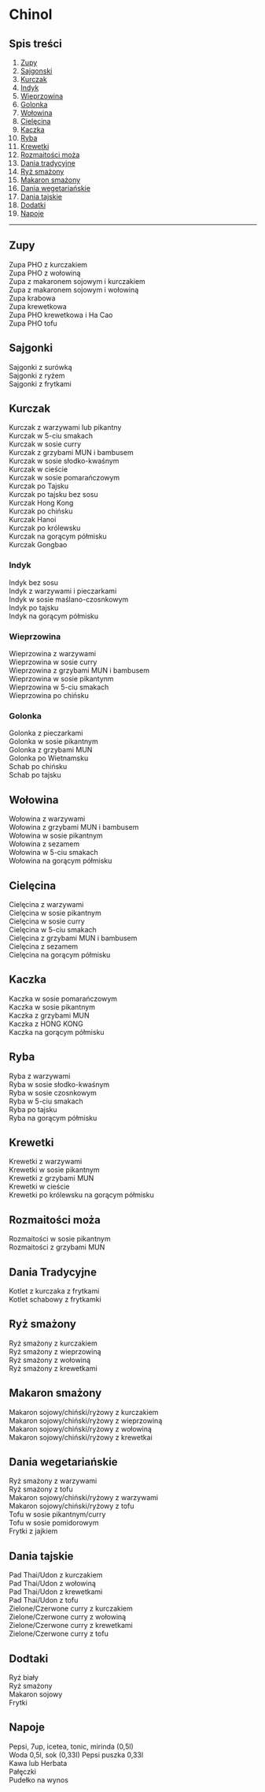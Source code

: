 # Chinol
## Spis treści
1. [Zupy](#zupy)
2. [Sajgonski](#sajgonki)
3. [Kurczak](#kurczak)
4. [Indyk](#indyk)
5. [Wieprzowina](#wieprzowina)
6. [Golonka](#golonka)
7. [Wołowina](#wołowina)
8. [Cielęcina](#cielęcina)
9. [Kaczka](#kaczka)
10. [Ryba](#ryba)
11. [Krewetki](#krewetki)
12. [Rozmaitości moża](#rozmaitości-moża)
13. [Dania tradycyjne](#dania-tradycyjne)
14. [Ryż smażony](#ryż-smażony)
15. [Makaron smażony](#makaron-smażony)
16. [Dania wegetariańskie](#dania-wegetariańskie)
17. [Dania tajskie](#dania-tajskie)
18. [Dodatki](#dodtaki)
19. [Napoje](#napoje)
___
## Zupy
Zupa PHO z kurczakiem  
Zupa PHO z wołowiną  
Zupa z makaronem sojowym i kurczakiem  
Zupa z makaronem sojowym i wołowiną  
Zupa krabowa  
Zupa krewetkowa  
Zupa PHO krewetkowa i Ha Cao  
Zupa PHO tofu  
## Sajgonki
Sajgonki z surówką  
Sajgonki z ryżem  
Sajgonki z frytkami  
## Kurczak
Kurczak z warzywami lub pikantny  
Kurczak w 5-ciu smakach  
Kurczak w sosie curry  
Kurczak z grzybami MUN i bambusem  
Kurczak w sosie słodko-kwaśnym  
Kurczak w cieście  
Kurczak w sosie pomarańczowym  
Kurczak po Tajsku  
Kurczak po tajsku bez sosu  
Kurczak Hong Kong  
Kurczak po chińsku  
Kurczak Hanoi  
Kurczak po królewsku  
Kurczak na gorącym półmisku  
Kurczak Gongbao  
### Indyk
Indyk bez sosu  
Indyk z warzywami i pieczarkami  
Indyk w sosie maślano-czosnkowym  
Indyk po tajsku  
Indyk na gorącym półmisku  
### Wieprzowina
Wieprzowina z warzywami  
Wieprzowina w sosie curry  
Wieprzowina z grzybami MUN i bambusem  
Wieprzowina w sosie pikantynm  
Wieprzowina w 5-ciu smakach  
Wieprzowina po chińsku  
### Golonka
Golonka z pieczarkami  
Golonka w sosie pikantnym  
Golonka z grzybami MUN  
Golonka po Wietnamsku  
Schab po chińsku  
Schab po tajsku  
## Wołowina
Wołowina z warzywami  
Wołowina z grzybami MUN i bambusem  
Wołowina w sosie pikantnym  
Wołowina z sezamem  
Wołowina w 5-ciu smakach  
Wołowina na gorącym półmisku  
## Cielęcina
Cielęcina z warzywami  
Cielęcina w sosie pikantnym  
Cielęcina w sosie curry  
Cielęcina w 5-ciu smakach  
Cielęcina z grzybami MUN i bambusem  
Cielęcina z sezamem  
Cielęcina na gorącym półmisku  
## Kaczka
Kaczka w sosie pomarańczowym  
Kaczka w sosie pikantnym  
Kaczka z grzybami MUN  
Kaczka z HONG KONG  
Kaczka na gorącym półmisku  
## Ryba
Ryba z warzywami  
Ryba w sosie słodko-kwaśnym  
Ryba w sosie czosnkowym  
Ryba w 5-ciu smakach  
Ryba po tajsku  
Ryba na gorącym półmisku  
## Krewetki
Krewetki z warzywami  
Krewetki w sosie pikantnym  
Krewetki z grzybami MUN  
Krewetki w cieście  
Krewetki po królewsku na gorącym półmisku  
## Rozmaitości moża
Rozmaitości w sosie pikantnym  
Rozmaitości z grzybami MUN  
## Dania Tradycyjne
Kotlet z kurczaka z frytkami  
Kotlet schabowy z frytkamki  
## Ryż smażony
Ryż smażony z kurczakiem  
Ryż smażony z wieprzowiną  
Ryż smażony z wołowiną  
Ryż smażony z krewetkami  
## Makaron smażony
Makaron sojowy/chiński/ryżowy z kurczakiem  
Makaron sojowy/chiński/ryżowy z wieprzowiną  
Makaron sojowy/chiński/ryżowy z wołowiną  
Makaron sojowy/chiński/ryżowy z krewetkai  
## Dania wegetariańskie
Ryż smażony z warzywami  
Ryż smażony z tofu  
Makaron sojowy/chiński/ryżowy z warzywami  
Makaron sojowy/chiński/ryżowy z tofu  
Tofu w sosie pikantnym/curry  
Tofu w sosie pomidorowym  
Frytki z jajkiem  
## Dania tajskie
Pad Thai/Udon z kurczakiem  
Pad Thai/Udon z wołowiną  
Pad Thai/Udon z krewetkami  
Pad Thai/Udon z tofu  
Zielone/Czerwone curry z kurczakiem  
Zielone/Czerwone curry z wołowiną  
Zielone/Czerwone curry z krewetkami  
Zielone/Czerwone curry z tofu  
## Dodtaki
Ryż biały  
Ryż smażony  
Makaron sojowy  
Frytki  
## Napoje
Pepsi, 7up, icetea, tonic, mirinda (0,5l)  
Woda 0,5l, sok (0,33l) Pepsi puszka 0,33l  
Kawa lub Herbata  
Pałęczki  
Pudełko na wynos  
